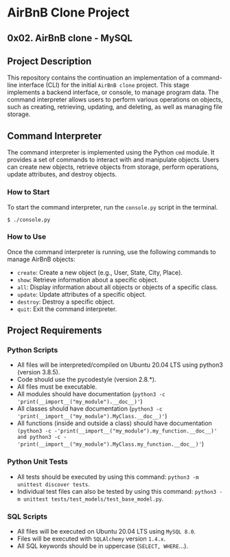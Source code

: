 # AirBnB Clone Project
## 0x02. AirBnB clone - MySQL

## Project Description

This repository contains the continuation an implementation of a command-line interface (CLI) for the initial `AirBnB clone` project. This stage implements a backend interface, or console, to manage program data. The command interpreter allows users to perform various operations on objects, such as creating, retrieving, updating, and deleting, as well as managing file storage.

## Command Interpreter

The command interpreter is implemented using the Python `cmd` module. It provides a set of commands to interact with and manipulate objects. Users can create new objects, retrieve objects from storage, perform operations, update attributes, and destroy objects.

### How to Start

To start the command interpreter, run the `console.py` script in the terminal.

    $ ./console.py

### How to Use

Once the command interpreter is running, use the following commands to manage AirBnB objects:

- `create`: Create a new object (e.g., User, State, City, Place).
- `show`: Retrieve information about a specific object.
- `all`: Display information about all objects or objects of a specific class.
- `update`: Update attributes of a specific object.
- `destroy`: Destroy a specific object.
- `quit`: Exit the command interpreter.

## Project Requirements

### Python Scripts

- All files will be interpreted/compiled on Ubuntu 20.04 LTS using python3 (version 3.8.5).
- Code should use the pycodestyle (version 2.8.*).
- All files must be executable.
- All modules should have documentation (`python3 -c 'print(__import__("my_module").__doc__)'`)
- All classes should have documentation (`python3 -c 'print(__import__("my_module").MyClass.__doc__)'`)
- All functions (inside and outside a class) should have documentation `(python3 -c
    -'print(__import__("my_module").my_function.__doc__)' and python3 -c
    -'print(__import__("my_module").MyClass.my_function.__doc__)'`)

### Python Unit Tests

- All tests should be executed by using this command: `python3 -m unittest discover tests`.
- Individual test files can also be tested by using this command: `python3 -m unittest tests/test_models/test_base_model.py`.

### SQL Scripts

- All files will be executed on Ubuntu 20.04 LTS using `MySQL 8.0`.
- Files will be executed with `SQLAlchemy` version `1.4.x`.
- All SQL keywords should be in uppercase (`SELECT, WHERE`…).
